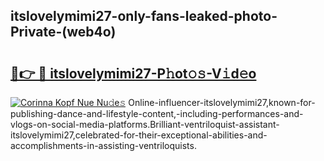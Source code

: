 ## itslovelymimi27-only-fans​-leaked-photo​-Private-(web4o)


# <h2><a href="https://mediaupload.pro?title=itslovelymimi27&ref=git">🔗👉 🔴 itslovelymimi27-P𝚑ot𝚘𝚜-V𝚒d𝚎o</a></h2>

[![Corinna Kopf Nue Nu𝚍e𝚜](https://i.imgur.com/0qMVB7G.gif)](https://mediaupload.pro?title=itslovelymimi27&ref=git)
Online-influencer-itslovelymimi27,known-for-publishing-dance-and-lifestyle-content,-including-performances-and-vlogs-on-social-media-platforms.Brilliant-ventriloquist-assistant-itslovelymimi27,celebrated-for-their-exceptional-abilities-and-accomplishments-in-assisting-ventriloquists.  